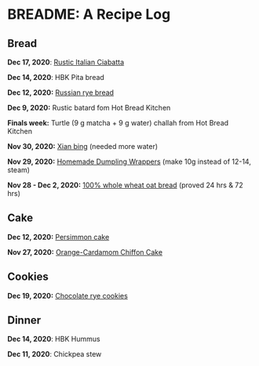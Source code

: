 # BREADME: A Recipe Log

## Bread
**Dec 17, 2020**: [Rustic Italian Ciabatta](https://www.kingarthurbaking.com/recipes/rustic-italian-ciabatta-recipe)

**Dec 14, 2020**: HBK Pita bread

**Dec 12, 2020:** [Russian rye bread](https://www.kingarthurbaking.com/recipes/russian-rye-bread-rizhsky-khleb-recipe)

**Dec 9, 2020:** Rustic batard fom Hot Bread Kitchen

**Finals week:** Turtle (9 g matcha + 9 g water) challah from Hot Bread Kitchen

**Nov 30, 2020:** [Xian bing](https://omnivorescookbook.com/chinese-beef-meat-pie/) (needed more water)

**Nov 29, 2020:** [Homemade Dumpling Wrappers](https://omnivorescookbook.com/recipes/how-to-make-chinese-dumplings) (make 10g instead of 12-14, steam)

**Nov 28 - Dec 2, 2020:** [100% whole wheat oat bread](https://smittenkitchen.com/2015/09/oat-and-wheat-sandwich-bread/) (proved 24 hrs & 72 hrs)

## Cake
**Dec 12, 2020:** [Persimmon cake](https://www.davidlebovitz.com/persimmon-bread/)

**Nov 27, 2020:** [Orange-Cardamom Chiffon Cake
](cake/orangecard.md)

## Cookies
**Dec 19, 2020:** [Chocolate rye cookies](https://www.epicurious.com/recipes/food/views/double-chocolate-rye-cookies)

## Dinner
**Dec 14, 2020**: HBK Hummus

**Dec 11, 2020**: Chickpea stew
